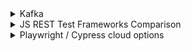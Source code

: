 <details>
  <summary>Kafka</summary>
  
  ### Kafkajs
	kafkajs -> using this, we can create client for both producer and consumer, send / Receive messages - usefule for black box style testing (including integration/e2e)

  ```
Pros:
-----
Can be combined with Jest / Mocha
Can be used for Unit, Integration and E2E Testing  

Cons
-----
May not be suitable for performance testing

Things to be explored
----------------------
  If testing requires bombarded messages, need to figured out a way.
  If testing requires input messages in certain order, needs some digging and work around

  ```

  ### Example
  ```js
const { Kafka } = require('kafkajs');
const { createProducer } = require('./producer'); // Your producer module
const { createConsumer } = require('./consumer'); // Your consumer module

describe('Kafka Streaming Application', () => {
  let kafka;
  let producer;
  let consumer;

  beforeAll(async () => {
    kafka = new Kafka({ clientId: 'test-client', brokers: ['localhost:9092'] });
    producer = createProducer(kafka);
    consumer = createConsumer(kafka, 'test-group');
  });

  afterAll(async () => {
    await producer.disconnect();
    await consumer.disconnect();
  });

  it('produces messages to the correct topic', async () => {
    await producer.send('test-topic', { key: 'key1', value: 'value1' });
    // Verify that the message was sent to the correct topic (using mocking or a test consumer)
  });

  it('consumes messages from the correct topic', async () => {
    await producer.send('test-topic', { key: 'key2', value: 'value2' });
    const messages = await consumer.consume('test-topic');
    // Verify that the received messages are correct
  });
});
  ```

sources: 
1)
https://www.google.com/search?q=kafka+streaming+testing+using+javascript&oq=kafka+streaming+testing+using+javascript&gs_lcrp=EgZjaHJvbWUqBggAEEUYOzIGCAAQRRg7MgoIARAAGIAEGKIEMgoIAhAAGIAEGKIEMgoIAxAAGKIEGIkFMgoIBBAAGIAEGKIE0gEIMTk5MmowajeoAgCwAgA&sourceid=chrome&ie=UTF-8

2) https://kafka.js.org/docs/testing

3) https://www.kai-waehner.de/blog/2024/03/04/javascript-node-js-and-apache-kafka-full-stack-data-streaming-open-source/


### node-rdkafka
This is a Node.js binding to librdkafka, a C library for Kafka. It provides high-performance and real-time Kafka consumers and producers for Node.js. It supports integration testing by directly interacting with Kafka brokers.

```
Pros
---
Best for performance testing purpose

Cons
----
Seems learning curve is intense
Compatibility issues may raise during development, especially in CICD
Troubleshoot may be painful
Limited community support comparatively


```

Source: https://blizzard.github.io/node-rdkafka/current/
https://rclayton.silvrback.com/thoughts-on-node-rdkafka-development

### Kafka Mock Clients:
JEST / SINON helps mocking the kafka interaction, mainly useful for unit and component testing

other libs: kafkajs-mock, kafka-mock

</details>

<details>
  <summary>JS REST Test Frameworks Comparison</summary>
  
 ### superTest
```
Build on top of jest

pros
------
Can be combined with mocha for extended capabilities
Comparetively simple and lightweight than pactumjs

Cons
-----
Doesn't support contract testing (not a deal breaker)

```
sources: https://www.testim.io/blog/supertest-how-to-test-apis-like-a-pro/

https://dev.to/heroku/comparing-the-top-3-javascript-testing-frameworks-2cco

### pactumjs

```
pros
----
Can be used with cucumber to enabled BDD style test
Suitable for pact / contract testing
Comes with inbuilt mock server
options to choose test runners like mocha, jest or cucumber

```
Sources: https://medium.com/@joaovitorcoelho10/pactumjs-a-next-gen-rest-api-testing-tool-ae88a9e51916

</details>

<details>
  <summary>Playwright / Cypress cloud options</summary>
  
  ```
  playwright cloud
  ---------------
  https://github.com/microsoft/playwright-testing-service
  https://azure.microsoft.com/en-us/products/playwright-testing
  https://azure.microsoft.com/en-us/pricing/details/playwright-testing/
  ```
  ```
  cypress cloud
  --------------
  https://www.cypress.io/pricing
  ```



</details>


